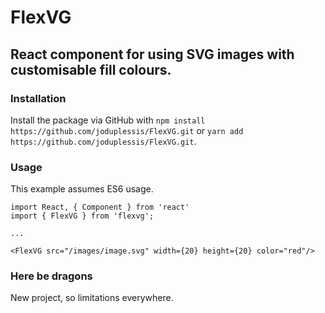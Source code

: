 # FlexVG
## React component for using SVG images with customisable fill colours.

### Installation

Install the package via GitHub with `npm install https://github.com/joduplessis/FlexVG.git` or `yarn add https://github.com/joduplessis/FlexVG.git`.

### Usage

This example assumes ES6 usage.
```
import React, { Component } from 'react'
import { FlexVG } from 'flexvg';

...

<FlexVG src="/images/image.svg" width={20} height={20} color="red"/>
```

### Here be dragons

New project, so limitations everywhere.
